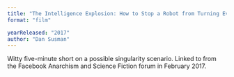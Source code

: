 ```yaml
---
title: "The Intelligence Explosion: How to Stop a Robot from Turning Evil"
format: "film"

yearReleased: "2017"
author: "Dan Susman"
---
```

 Witty five-minute short on a possible singularity scenario. Linked to from the  Facebook Anarchism and Science Fiction forum in February 2017.